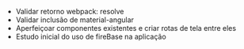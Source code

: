 - Validar retorno webpack: resolve
- Validar inclusão de material-angular
- Aperfeiçoar componentes existentes e criar rotas de tela entre eles
- Estudo inicial do uso de fireBase na aplicação



